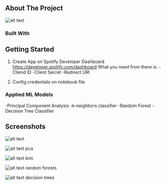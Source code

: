 ## About The Project

![alt text](http://url/to/img.png)


### Built With


<!-- GETTING STARTED -->
## Getting Started

1. Create App on Spotify Developer Dashboard
https://developer.spotify.com/dashboard
What you need from there is:
  -Cliend ID
  -Client Secret
  -Redirect URI

2. Config credentials on notebook file

### Applied ML Models
  -Principal Component Analysis
  -k-neighbors classifier
  -Random Forest
  -Decision Tree Classifier

## Screenshots
  ![alt text](https://github.com/cankurttekin/spotify-song-recommender/blob/main/screenshots/playlist_dataframe.png)
  
  ![alt text](https://github.com/cankurttekin/spotify-song-recommender/blob/main/screenshots/pca.png)
  pca
  
  ![alt text](https://github.com/cankurttekin/spotify-song-recommender/blob/main/screenshots/knn.png)
  knn
  
  ![alt text](https://github.com/cankurttekin/spotify-song-recommender/blob/main/screenshots/rf.png)
  random forests
  
  ![alt text](https://github.com/cankurttekin/spotify-song-recommender/blob/main/screenshots/dc.png)
  decision trees
